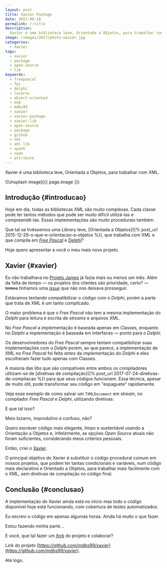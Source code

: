 ```yaml
---
layout: post
title: Xavier Package
date: 2017-09-18
permalink: /:title
description:
  Xavier é uma biblioteca leve, Orientada a Objetos, para trabalhar com XML.
image: /images/2017/photo-xavier.jpg
categories:
  - Xavier
tags:
  - xavier
  - package
  - open-source
  - lib
keywords:
  - freepascal
  - fpc
  - delphi
  - lazarus
  - object-oriented
  - oop
  - mdbs99
  - xavier
  - xavier-package
  - xavier-lib
  - open-source
  - package
  - github
  - xml
  - xml lib
  - xpath
  - node
  - attribute
---
```


Xavier é uma biblioteca leve, Orientada a Objetos, para trabalhar com XML.

<!--more-->

![Unsplash image]({{ page.image }}) 

## Introdução {#introducao}

Hoje em dia, todas as bibliotecas XML são muito complexas. Cada classe pode ter tantos métodos que pode ser muito difícil utilizá-las e compreendê-las. Essas implementações são muito procedurais também.

Que tal se tivéssemos uma *Library* leve, [Orientada a Objetos]({% post_url 2015-12-29-o-que-e-orientacao-a-objetos %}), que trabalha com XML e que compila em [*Free Pascal*](https://freepascal.org/) e [*Delphi*](https://www.embarcadero.com/products/delphi)?

Hoje quero apresentar a você o meu mais novo projeto.

## Xavier {#xavier}

Eu não trabalhava no [Projeto James](https://github.com/mdbs99/james) já fazia mais ou menos um mês. Além da falta de tempo — os projetos dos clientes são prioridade, certo? — <del>temos</del> tínhamos uma [*issue*](https://github.com/mdbs99/james/issues/65) que não nos deixava prosseguir.

Estávamos tentando compatibilizar o código com o *Delphi*, porém a parte que trata de XML é um tanto complicado.

O maior problema é que o *Free Pascal* não tem a mesma implementação do *Delphi* para leitura e escrita de *streams* e arquivos XML.

No *Free Pascal* a implementação é baseada apenas em Classes, enquanto no *Delphi* a implementação é baseada em Interfaces — ponto para o *Delphi*.

Os desenvolvedores do *Free Pascal* sempre tentam compatibilizar suas implementações com o *Delphi* porém, ao que parece, a implementação de XML no *Free Pascal* foi feita *antes* da implementação do *Delphi* e eles escolheram fazer tudo apenas com Classes.

A maioria das *libs* que são compativeis entre ambos os compiladores utilizam-se de [diretivas de compilação]({% post_url 2017-07-24-diretivas-de-compilacao %}) para que seus códigos funcionem. Essa técnica, apesar de muito útil, pode transformar seu código em "espaguete" rapidamente.

Veja esse exemplo de como salvar um `TXMLDocument` em *stream*, no compilador *Free Pascal* e *Delphi*, utilizando diretivas:

<script src="https://gist.github.com/mdbs99/c630eb809a9d030917af1efcd7e453d6.js"></script>

E que tal isso?

<script src="https://gist.github.com/mdbs99/96e6f11f9a2184e4e9e932202751b9d0.js"></script>

Meio bizarro, improdutivo e confuso, não?

Quero escrever código mais elegante, limpo e sustentável usando a Orientação a Objetos e, infelizmente, as opções *Open Source* atuais não foram suficientes, considerando meus critérios pessoais.

Então, criei o [Xavier](https://github.com/mdbs99/xavier).

O principal objetivo do Xavier é substituir o código procedural comum em nossos projetos, que podem ter tantas condicionais e variáveis, num código mais declarativo e Orientado a Objetos, para trabalhar mais facilmente com o XML, sem diretivas de compilação no código final.

## Conclusão {#conclusao}

A implementação do Xavier ainda está no início mas todo o código disponível hoje está funcionando, com cobertura de testes automatizados.

Eu escrevi o código em apenas algumas horas. Ainda há muito o que fazer.

Estou fazendo minha parte...

E você, que tal fazer um [*fork*](https://github.com/mdbs99/xavier#fork-destination-box) do projeto e colaborar?

Link do projeto [https://github.com/mdbs99/xavier](https://github.com/mdbs99/xavier).

Até logo.